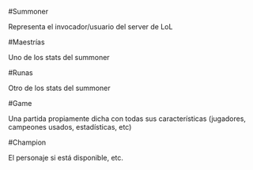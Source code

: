 #Summoner


Representa el invocador/usuario del server de LoL


#Maestrías

Uno de los stats del summoner

#Runas

Otro de los stats del summoner

#Game

Una partida propiamente dicha con todas sus características (jugadores, campeones usados, estadísticas, etc)

#Champion

El personaje si está disponible, etc.